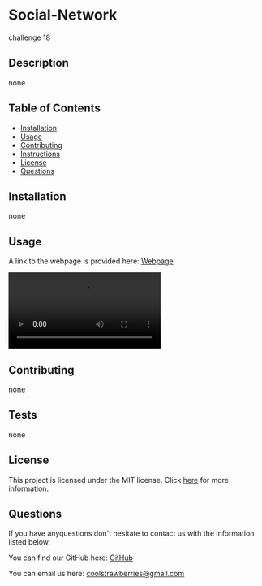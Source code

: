 # Social-Network
challenge 18

## Description
none

## Table of Contents
* [Installation](#installation)
* [Usage](#usage)
* [Contributing](#contributing)
* [Instructions](#instructions)
* [License](#license)
* [Questions](#questions)

## Installation
none

## Usage

A link to the webpage is provided here: [Webpage](https://github.com/sweetkloid/Social-Network)

![demo](assets/demo/demoSocial.mp4)


## Contributing
none

## Tests
none

## License
This project is licensed under the MIT license. Click [here](https://opensource.org/licenses/MIT) for more information.

## Questions
If you have anyquestions don't hesitate to contact us with the information listed below.

You can find our GitHub here: [GitHub](https://github.com/sweetkloid/readme-generator)

You can email us here: coolstrawberries@gmail.com